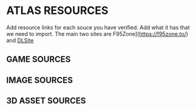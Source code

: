 # ATLAS RESOURCES
Add resource links for each souce you have verified. Add what it has that we need to import. 
The main two sites are F95Zone](https://f95zone.to/) and [DLSite](https://www.dlsite.com/)

## GAME SOURCES

## IMAGE SOURCES

## 3D ASSET SOURCES
